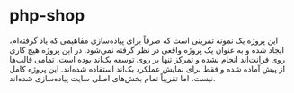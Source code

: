 # php-shop
<p>این پروژه یک نمونه تمرینی است که صرفاً برای پیاده‌سازی مفاهیمی که یاد گرفته‌ام، ایجاد شده و به عنوان یک پروژه واقعی در نظر گرفته نمی‌شود. در این پروژه هیچ کاری روی فرانت‌اند انجام نشده و تمرکز تنها بر روی توسعه بک‌اند بوده است. تمامی قالب‌ها از پیش آماده شده و فقط برای نمایش عملکرد بک‌اند استفاده شده‌اند. این پروژه کامل نیست، اما تقریباً تمام بخش‌های اصلی سایت پیاده‌سازی شده‌اند.</p>
